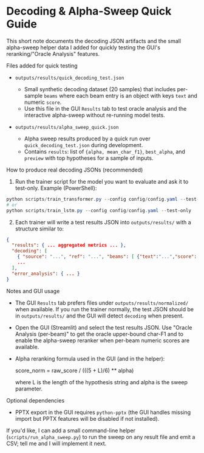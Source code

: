 # Decoding & Alpha-Sweep Quick Guide

This short note documents the decoding JSON artifacts and the small alpha-sweep helper data I added for quickly testing the GUI's reranking/"Oracle Analysis" features.

Files added for quick testing

- `outputs/results/quick_decoding_test.json`
  - Small synthetic decoding dataset (20 samples) that includes per-sample `beams` where each beam entry is an object with keys `text` and numeric `score`.
  - Use this file in the GUI `Results` tab to test oracle analysis and the interactive alpha-sweep without re-running model tests.

- `outputs/results/alpha_sweep_quick.json`
  - Alpha sweep results produced by a quick run over `quick_decoding_test.json` during development.
  - Contains `results`: list of `{alpha, mean_char_f1}`, `best_alpha`, and `preview` with top hypotheses for a sample of inputs.

How to produce real decoding JSONs (recommended)

1. Run the trainer script for the model you want to evaluate and ask it to test-only. Example (PowerShell):

```powershell
python scripts/train_transformer.py --config config/config.yaml --test-only
# or
python scripts/train_lstm.py --config config/config.yaml --test-only
```

2. Each trainer will write a test results JSON into `outputs/results/` with a structure similar to:

```json
{
  "results": { ... aggregated metrics ... },
  "decoding": [
    { "source": "...", "ref": "...", "beams": [ {"text":"...","score": -1.23}, ... ] },
    ...
  ],
  "error_analysis": { ... }
}
```

Notes and GUI usage

- The GUI `Results` tab prefers files under `outputs/results/normalized/` when available. If you run the trainer normally, the test JSON should be in `outputs/results/` and the GUI will detect `decoding` when present.
- Open the GUI (Streamlit) and select the test results JSON. Use "Oracle Analysis (per-beam)" to get the oracle upper-bound char-F1 and to enable the alpha-sweep reranker when per-beam numeric scores are available.
- Alpha reranking formula used in the GUI (and in the helper):

  score_norm = raw_score / (((5 + L)/6) ** alpha)

  where L is the length of the hypothesis string and alpha is the sweep parameter.

Optional dependencies

- PPTX export in the GUI requires `python-pptx` (the GUI handles missing import but PPTX features will be disabled if not installed).

If you'd like, I can add a small command-line helper (`scripts/run_alpha_sweep.py`) to run the sweep on any result file and emit a CSV; tell me and I will implement it next.
